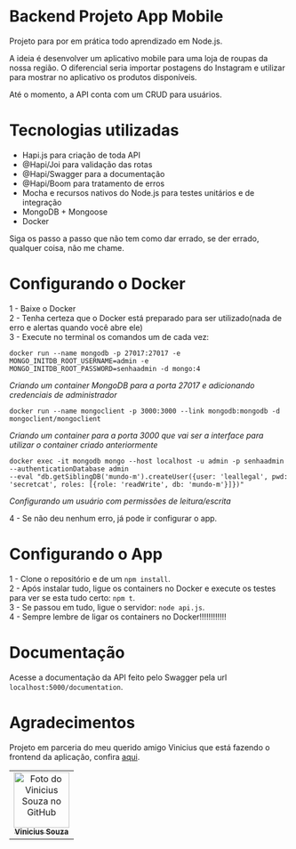 # Backend Projeto App Mobile

Projeto para por em prática todo aprendizado em Node.js.

A ideia é desenvolver um aplicativo mobile para uma loja de roupas da nossa região. O diferencial seria importar postagens do Instagram e 
utilizar para mostrar no aplicativo os produtos disponíveis.

Até o momento, a API conta com um CRUD para usuários.

# Tecnologias utilizadas
- Hapi.js para criação de toda API
- @Hapi/Joi para validação das rotas
- @Hapi/Swagger para a documentação
- @Hapi/Boom para tratamento de erros
- Mocha e recursos nativos do Node.js para testes unitários e de integração
- MongoDB + Mongoose
- Docker

Siga os passo a passo que não tem como dar errado, se der errado, qualquer coisa, não me chame.

# Configurando o Docker

1 - Baixe o Docker<br>
2 - Tenha certeza que o Docker está preparado para ser utilizado(nada de erro e alertas quando você abre ele)<br>
3 - Execute no terminal os comandos um de cada vez:

```
docker run --name mongodb -p 27017:27017 -e MONGO_INITDB_ROOT_USERNAME=admin -e MONGO_INITDB_ROOT_PASSWORD=senhaadmin -d mongo:4
```
*Criando um container MongoDB para a porta 27017 e adicionando credenciais de administrador*
```
docker run --name mongoclient -p 3000:3000 --link mongodb:mongodb -d mongoclient/mongoclient
```
*Criando um container para a porta 3000 que vai ser a interface para utilizar o container criado anteriormente*
```
docker exec -it mongodb mongo --host localhost -u admin -p senhaadmin --authenticationDatabase admin 
--eval "db.getSiblingDB('mundo-m').createUser({user: 'leallegal', pwd: 'secretcat', roles: [{role: 'readWrite', db: 'mundo-m'}]})"
```
*Configurando um usuário com permissões de leitura/escrita*

4 - Se não deu nenhum erro, já pode ir configurar o app.

# Configurando o App

1 - Clone o repositório e de um `npm install`.<br>
2 - Após instalar tudo, ligue os containers no Docker e execute os testes para ver se esta tudo certo: `npm t`.<br>
3 - Se passou em tudo, ligue o servidor: `node api.js`.<br>
4 - Sempre lembre de ligar os containers no Docker!!!!!!!!!!!!

# Documentação

Acesse a documentação da API feito pelo Swagger pela url `localhost:5000/documentation`.

# Agradecimentos

Projeto em parceria do meu querido amigo Vinicius que está fazendo o frontend da aplicação, confira <a href="https://github.com/V1niSouza/Front-end-Projeto-Mobile-">aqui</a>.
<table>
  <tr>
    <td align="center">
      <a href="https://github.com/V1niSouza">
        <img src="https://avatars.githubusercontent.com/u/99757527?v=4" width="100px;" alt="Foto do Vinicius Souza no GitHub"/><br>
        <sub>
          <b>Vinicius Souza</b>
        </sub>
      </a>
    </td>
</table>
